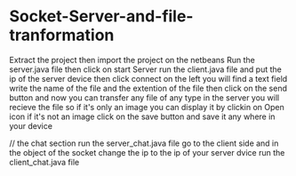 # Socket-Server-and-file-tranformation

Extract the project 
then import the project on the netbeans 
Run the server.java file then click on start Server 
run the client.java file and put the ip of the server device then click connect 
on the left you will find a text field write the name of the file and the extention of the file 
then click on the send button 
and now you can transfer any file of any type 
in the server you will recieve the file so if it's only an image you can display it by clickin on Open icon 
if it's not an image click on the save button and save it any where in your device 



// the chat section 
run the server_chat.java file 
go to the client side and in the object of the socket change the ip to the ip of your server dvice 
run the client_chat.java file 
 
 
 
